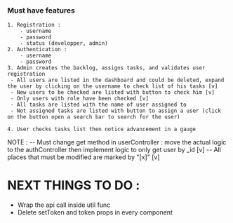 ### Must have features
    1. Registration :
        - username
        - password
        - status (developper, admin)
    2. Authentication :
        - username
        - password
    3. Admin creates the backlog, assigns tasks, and validates user registration
     - All users are listed in the dashboard and could be deleted, expand the user by clicking on the username to check list of his tasks [v]
     - New users to be checked are listed with button to check him [v]
     - Only users with role have been checked [v]
     - All tasks are listed with the name of user assigned to
     - Not assigned tasks are listed with button to assign a user (click on the button open a search bar to search for the user)
    
    4. User checks tasks list then notice advancement in a gauge


NOTE : 
 -- Must change get method in userController : move the actual logic to the authController then implement logic to only get user by _id [v]
 -- All places that must be modified are marked by "[x]" [v]

# NEXT THINGS TO DO :
- Wrap the api call inside util func
- Delete setToken and token props in every component